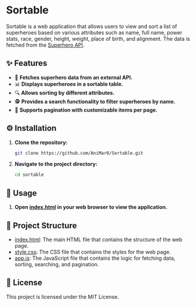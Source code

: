 # Sortable

Sortable is a web application that allows users to view and sort a list of superheroes based on various attributes such as name, full name, power stats, race, gender, height, weight, place of birth, and alignment. The data is fetched from the [Superhero API](https://rawcdn.githack.com/akabab/superhero-api/0.2.0/api/all.json).

## ✨ Features

- 🚀 **Fetches superhero data from an external API.**
- 📊 **Displays superheroes in a sortable table.**
- 🔍 **Allows sorting by different attributes.**
- 🕵️ **Provides a search functionality to filter superheroes by name.**
- 📄 **Supports pagination with customizable items per page.**

## ⚙️ Installation

1. **Clone the repository:**
    ```sh
    git clone https://github.com/AniMar0/Sortable.git
    ```
2. **Navigate to the project directory:**
    ```sh
    cd sortable
    ```

## 🚀 Usage

1. **Open [index.html](http://_vscodecontentref_/1) in your web browser to view the application.**

## 📁 Project Structure

- [index.html](https://github.com/AniMar0/Sortable/blob/main/index.html): The main HTML file that contains the structure of the web page.
- [style.css](https://github.com/AniMar0/Sortable/blob/main/style.css): The CSS file that contains the styles for the web page.
- [app.js](https://github.com/AniMar0/Sortable/blob/main/app.js): The JavaScript file that contains the logic for fetching data, sorting, searching, and pagination.

## 📜 License

This project is licensed under the MIT License.